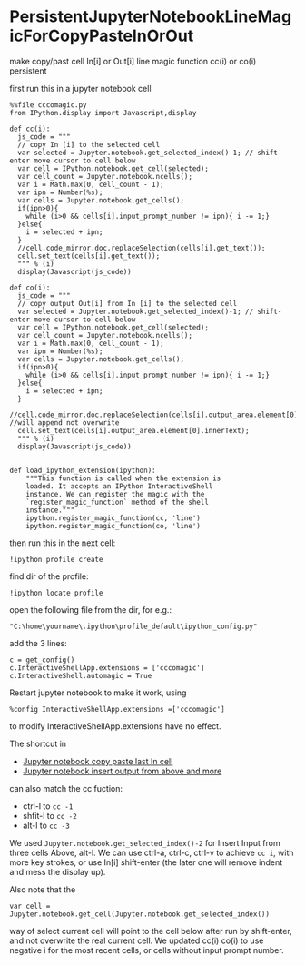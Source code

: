 # PersistentJupyterNotebookLineMagicForCopyPasteInOrOut

make copy/past cell In[i] or Out[i] line magic function cc(i) or co(i) persistent

first run this in a jupyter notebook cell

```
%%file cccomagic.py
from IPython.display import Javascript,display

def cc(i):
  js_code = """
  // copy In [i] to the selected cell
  var selected = Jupyter.notebook.get_selected_index()-1; // shift-enter move cursor to cell below
  var cell = IPython.notebook.get_cell(selected);
  var cell_count = Jupyter.notebook.ncells();
  var i = Math.max(0, cell_count - 1);
  var ipn = Number(%s);
  var cells = Jupyter.notebook.get_cells();
  if(ipn>0){
    while (i>0 && cells[i].input_prompt_number != ipn){ i -= 1;}
  }else{
    i = selected + ipn;
  }
  //cell.code_mirror.doc.replaceSelection(cells[i].get_text());
  cell.set_text(cells[i].get_text());
  """ % (i)
  display(Javascript(js_code))

def co(i):
  js_code = """
  // copy output Out[i] from In [i] to the selected cell
  var selected = Jupyter.notebook.get_selected_index()-1; // shift-enter move cursor to cell below
  var cell = IPython.notebook.get_cell(selected);
  var cell_count = Jupyter.notebook.ncells();
  var i = Math.max(0, cell_count - 1);
  var ipn = Number(%s);
  var cells = Jupyter.notebook.get_cells();
  if(ipn>0){
    while (i>0 && cells[i].input_prompt_number != ipn){ i -= 1;}
  }else{
    i = selected + ipn;
  }
  //cell.code_mirror.doc.replaceSelection(cells[i].output_area.element[0].innerText); //will append not overwrite
  cell.set_text(cells[i].output_area.element[0].innerText);
  """ % (i)
  display(Javascript(js_code))
    
    
def load_ipython_extension(ipython):
    """This function is called when the extension is
    loaded. It accepts an IPython InteractiveShell
    instance. We can register the magic with the
    `register_magic_function` method of the shell
    instance."""
    ipython.register_magic_function(cc, 'line')
    ipython.register_magic_function(co, 'line')
```    

then run this in the next cell:
```
!ipython profile create
```

find dir of the profile:
```
!ipython locate profile 
```

open the following file from the dir, for e.g.:
```
"C:\home\yourname\.ipython\profile_default\ipython_config.py"
```

add the 3 lines:
```
c = get_config()
c.InteractiveShellApp.extensions = ['cccomagic']
c.InteractiveShell.automagic = True
```

Restart jupyter notebook to make it work, using 

`%config InteractiveShellApp.extensions =['cccomagic']` 

to modify InteractiveShellApp.extensions have no effect.

The shortcut in 
 - [Jupyter notebook copy paste last In cell](https://web.archive.org/web/20200822013547/https://www.linkedin.com/pulse/jupyter-notbook-copy-paste-last-cell-wang-frank)
 - [Jupyter notebook insert output from above and more](https://web.archive.org/web/20200904003015/https://www.linkedin.com/pulse/jupyter-notebook-insert-output-from-above-more-wang-frank) 

can also match the cc fuction:
- ctrl-l to `cc -1` 
- shfit-l to `cc -2`
- alt-l to `cc -3`

We used `Jupyter.notebook.get_selected_index()-2` for Insert Input from three cells Above, alt-l. We can use ctrl-a, ctrl-c, ctrl-v to achieve `cc i`, with more key strokes, or use In[i] shift-enter (the later one will remove indent and mess the display up). 

Also note that the
 
`var cell = Jupyter.notebook.get_cell(Jupyter.notebook.get_selected_index())` 

way of select current cell will point to the cell below after run by shift-enter, and not overwrite the real current cell.
We updated cc(i) co(i) to use negative i for the most recent cells, or cells without input prompt number.

